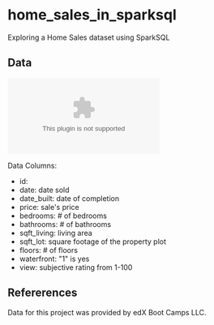 # home_sales_in_sparksql

Exploring a Home Sales dataset using SparkSQL

## Data

![Link to home sales CSV](https://github.com/StarkArk/home_sales_in_sparksql/blob/main/Resources/home_sales.csv) 

Data Columns:
- id: 
- date: date sold
- date_built: date of completion
- price: sale's price
- bedrooms: # of bedrooms
- bathrooms: # of bathrooms
- sqft_living: living area
- sqft_lot: square footage of the property plot 
- floors: # of floors
- waterfront: "1" is yes
- view: subjective rating from 1-100  
  
## Refererences  
    
Data for this project was provided by edX Boot Camps LLC.